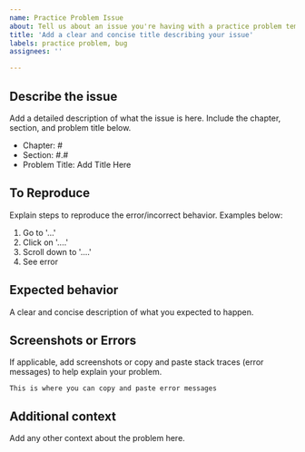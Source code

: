 ```yaml
---
name: Practice Problem Issue
about: Tell us about an issue you're having with a practice problem template or solution
title: 'Add a clear and concise title describing your issue'
labels: practice problem, bug
assignees: ''

---
```


## Describe the issue

Add a detailed description of what the issue is here. Include the chapter, section, and problem title below.

- Chapter: #
- Section: #.#
- Problem Title: Add Title Here

## To Reproduce

Explain steps to reproduce the error/incorrect behavior. Examples below:

1. Go to '...'
2. Click on '....'
3. Scroll down to '....'
4. See error

## Expected behavior

A clear and concise description of what you expected to happen.

## Screenshots or Errors

If applicable, add screenshots or copy and paste stack traces (error messages) to help explain your problem.

```
This is where you can copy and paste error messages
```

## Additional context

Add any other context about the problem here.
